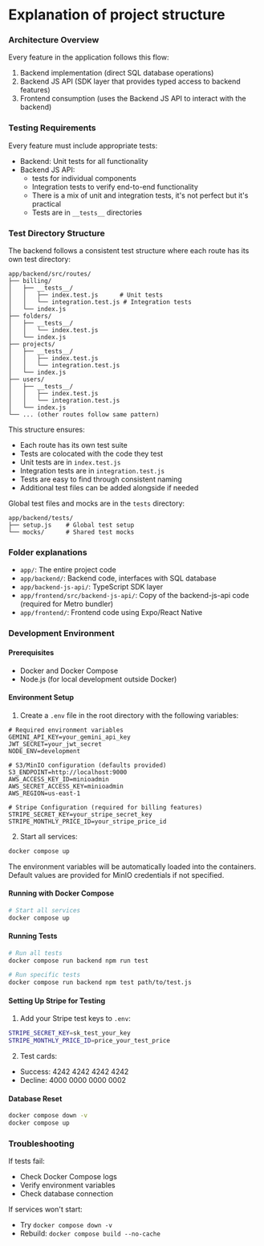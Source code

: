 # Explanation of project structure

### Architecture Overview
Every feature in the application follows this flow:
1. Backend implementation (direct SQL database operations)
2. Backend JS API (SDK layer that provides typed access to backend features)
3. Frontend consumption (uses the Backend JS API to interact with the backend)

### Testing Requirements
Every feature must include appropriate tests:
- Backend: Unit tests for all functionality
- Backend JS API: 
  - tests for individual components
  - Integration tests to verify end-to-end functionality
  - There is a mix of unit and integration tests, it's not perfect but it's practical
  - Tests are in `__tests__` directories

### Test Directory Structure
The backend follows a consistent test structure where each route has its own test directory:
```
app/backend/src/routes/
├── billing/
│   ├── __tests__/
│   │   ├── index.test.js      # Unit tests
│   │   └── integration.test.js # Integration tests
│   └── index.js
├── folders/
│   ├── __tests__/
│   │   └── index.test.js
│   └── index.js
├── projects/
│   ├── __tests__/
│   │   ├── index.test.js
│   │   └── integration.test.js
│   └── index.js
├── users/
│   ├── __tests__/
│   │   ├── index.test.js
│   │   └── integration.test.js
│   └── index.js
└── ... (other routes follow same pattern)
```

This structure ensures:
- Each route has its own test suite
- Tests are colocated with the code they test
- Unit tests are in `index.test.js`
- Integration tests are in `integration.test.js`
- Tests are easy to find through consistent naming
- Additional test files can be added alongside if needed

Global test files and mocks are in the `tests` directory:
```
app/backend/tests/
├── setup.js    # Global test setup
└── mocks/      # Shared test mocks
```

### Folder explanations

- `app/`: The entire project code
- `app/backend/`: Backend code, interfaces with SQL database
- `app/backend-js-api/`: TypeScript SDK layer
- `app/frontend/src/backend-js-api/`: Copy of the backend-js-api code (required for Metro bundler)
- `app/frontend/`: Frontend code using Expo/React Native

### Development Environment

#### Prerequisites
- Docker and Docker Compose
- Node.js (for local development outside Docker)

#### Environment Setup

1. Create a `.env` file in the root directory with the following variables:
```env
# Required environment variables
GEMINI_API_KEY=your_gemini_api_key
JWT_SECRET=your_jwt_secret
NODE_ENV=development

# S3/MinIO configuration (defaults provided)
S3_ENDPOINT=http://localhost:9000
AWS_ACCESS_KEY_ID=minioadmin
AWS_SECRET_ACCESS_KEY=minioadmin
AWS_REGION=us-east-1

# Stripe Configuration (required for billing features)
STRIPE_SECRET_KEY=your_stripe_secret_key
STRIPE_MONTHLY_PRICE_ID=your_stripe_price_id
```

2. Start all services:
```bash
docker compose up
```

The environment variables will be automatically loaded into the containers. Default values are provided for MinIO credentials if not specified.

#### Running with Docker Compose

```bash
# Start all services
docker compose up
```

#### Running Tests

```bash
# Run all tests
docker compose run backend npm run test

# Run specific tests
docker compose run backend npm test path/to/test.js
```

#### Setting Up Stripe for Testing

1. Add your Stripe test keys to `.env`:
```bash
STRIPE_SECRET_KEY=sk_test_your_key
STRIPE_MONTHLY_PRICE_ID=price_your_test_price
```

2. Test cards:
- Success: 4242 4242 4242 4242
- Decline: 4000 0000 0000 0002

#### Database Reset

```bash
docker compose down -v
docker compose up
```

### Troubleshooting

If tests fail:
- Check Docker Compose logs
- Verify environment variables
- Check database connection

If services won't start:
- Try `docker compose down -v`
- Rebuild: `docker compose build --no-cache`

